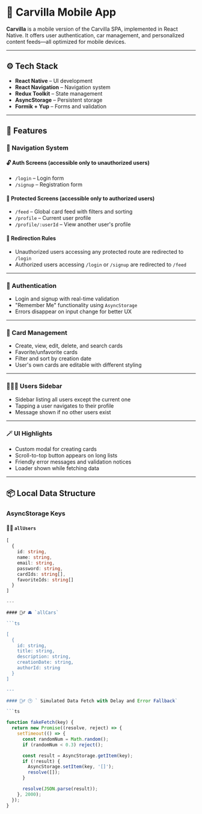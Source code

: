 # 📱 Carvilla Mobile App

**Carvilla** is a mobile version of the Carvilla SPA, implemented in React Native. It offers user authentication, car management, and personalized content feeds—all optimized for mobile devices.

---

## ⚙️ Tech Stack

- **React Native** – UI development  
- **React Navigation** – Navigation system  
- **Redux Toolkit** – State management  
- **AsyncStorage** – Persistent storage  
- **Formik + Yup** – Forms and validation  

---

## 🚀 Features

### 🧭 Navigation System

#### 🔓 Auth Screens (accessible only to unauthorized users)
- `/login` – Login form
- `/signup` – Registration form

#### 🔐 Protected Screens (accessible only to authorized users)
- `/feed` – Global card feed with filters and sorting
- `/profile` – Current user profile
- `/profile/:userId` – View another user's profile

#### 🔁 Redirection Rules
- Unauthorized users accessing any protected route are redirected to `/login`
- Authorized users accessing `/login` or `/signup` are redirected to `/feed`

---

### 👤 Authentication

- Login and signup with real-time validation
- "Remember Me" functionality using `AsyncStorage`
- Errors disappear on input change for better UX

---

### 🚗 Card Management

- Create, view, edit, delete, and search cards
- Favorite/unfavorite cards
- Filter and sort by creation date
- User's own cards are editable with different styling

---

### 🧑‍🤝‍🧑 Users Sidebar

- Sidebar listing all users except the current one
- Tapping a user navigates to their profile
- Message shown if no other users exist

---

### 🪄 UI Highlights

- Custom modal for creating cards
- Scroll-to-top button appears on long lists
- Friendly error messages and validation notices
- Loader shown while fetching data

---

## 📦 Local Data Structure

### AsyncStorage Keys

#### 🧍‍♂️ `allUsers`

```ts
[
  {
    id: string,
    name: string,
    email: string,
    password: string,
    cardIds: string[],
    favoriteIds: string[]
  }
]

---

#### 🧍‍♂️ 🚘 `allCars`

```ts

[
  {
    id: string,
    title: string,
    description: string,
    creationDate: string,
    authorId: string
  }
]

---

#### 🧍‍♂️ 🕒 ` Simulated Data Fetch with Delay and Error Fallback`

```ts

function fakeFetch(key) {
  return new Promise((resolve, reject) => {
    setTimeout(() => {
      const randomNum = Math.random();
      if (randomNum < 0.3) reject();

      const result = AsyncStorage.getItem(key);
      if (!result) {
        AsyncStorage.setItem(key, '[]');
        resolve([]);
      }

      resolve(JSON.parse(result));
    }, 2000);
  });
}
